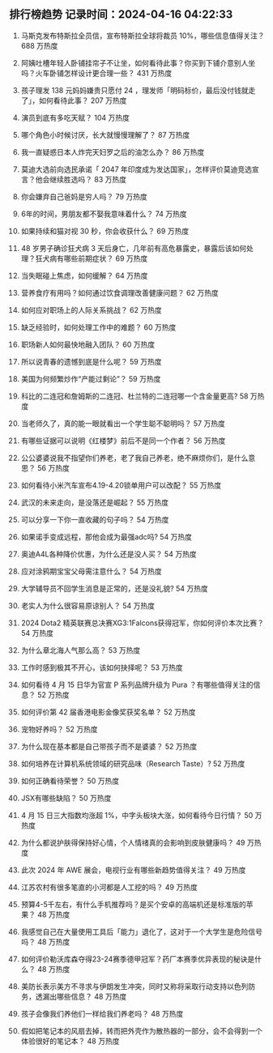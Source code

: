 
## 排行榜趋势 记录时间：2024-04-16 04:22:33
  
  1. 马斯克发布特斯拉全员信，宣布特斯拉全球将裁员 10%，哪些信息值得关注？ 688 万热度
    
  2. 阿姨吐槽年轻人卧铺挂帘子不让坐，如何看待此事？你买到下铺介意别人坐吗？火车卧铺怎样设计更合理一些？ 431 万热度
    
  3. 孩子理发 138 元妈妈嫌贵只愿付 24 ，理发师「明码标价，最后没付钱就走了」，如何看待此事？ 207 万热度
    
  4. 演员到底有多吃天赋？ 104 万热度
    
  5. 哪个角色小时候讨厌，长大就慢慢理解了？ 87 万热度
    
  6. 我一直疑惑日本人炸完天妇罗之后的油怎么办？ 86 万热度
    
  7. 莫迪大选前向选民承诺「 2047 年印度成为发达国家」，怎样评价莫迪竞选宣言？他会继续胜选吗？ 83 万热度
    
  8. 你会嫌弃自己爸妈是穷人吗？ 79 万热度
    
  9. 6年的时间，男朋友都不娶我意味着什么？ 74 万热度
    
  10. 如果持续和猫对视 30 秒，你会收获什么？ 69 万热度
    
  11. 48 岁男子确诊狂犬病 3 天后身亡，几年前有高危暴露史，暴露后该如何处理？狂犬病有哪些前期症状？ 69 万热度
    
  12. 当失眠碰上焦虑，如何缓解？ 64 万热度
    
  13. 营养食疗有用吗？如何通过饮食调理改善健康问题？ 62 万热度
    
  14. 如何应对职场上的人际关系挑战？ 62 万热度
    
  15. 缺乏经验时，如何处理工作中的难题？ 60 万热度
    
  16. 职场新人如何最快地融入团队？ 60 万热度
    
  17. 所以说青春的遗憾到底是什么呢？ 59 万热度
    
  18. 美国为何频繁炒作“产能过剩论”？ 59 万热度
    
  19. 科比的二连冠和詹姆斯的二连冠、杜兰特的二连冠哪一个含金量更高? 58 万热度
    
  20. 当老师久了，真的能一眼就看出一个学生聪不聪明吗？ 57 万热度
    
  21. 有哪些证据可以说明《红楼梦》前后不是同一个作者？ 56 万热度
    
  22. 公公婆婆说我不指望你们养老，老了我自己养老，绝不麻烦你们，是什么意思？ 56 万热度
    
  23. 如何看待小米汽车宣布4.19-4.20锁单用户可以改配？ 55 万热度
    
  24. 武汉的未来走向，是没落还是崛起？ 55 万热度
    
  25. 可以分享一下你一直收藏的句子吗？ 54 万热度
    
  26. 如果诺手变成远程，那他会成为最强adc吗? 54 万热度
    
  27. 奥迪A4L各种降价优惠，为什么还是没人买？ 54 万热度
    
  28. 应对涂鸦期宝宝父母需注意什么？ 54 万热度
    
  29. 大学辅导员不回学生消息是正常的，还是没礼貌? 54 万热度
    
  30. 老实人为什么很容易原谅别人？ 54 万热度
    
  31. 2024 Dota2 精英联赛总决赛XG3:1Falcons获得冠军，你如何评价本次比赛？ 54 万热度
    
  32. 为什么章北海人气那么高？ 53 万热度
    
  33. 工作时感到极其不开心，该如何抉择呢？ 53 万热度
    
  34. 如何看待 4 月 15 日华为官宣 P 系列品牌升级为 Pura ？有哪些值得关注的信息？ 52 万热度
    
  35. 如何评价第 42 届香港电影金像奖获奖名单？ 52 万热度
    
  36. 宠物好养吗？ 52 万热度
    
  37. 为什么现在基本都是自己带孩子而不是婆婆？ 52 万热度
    
  38. 如何培养在计算机系统领域的研究品味（Research Taste）? 52 万热度
    
  39. 如何正确看待荣誉？ 50 万热度
    
  40. JSX有哪些缺陷？ 50 万热度
    
  41. 4 月 15 日三大指数均涨超 1%，中字头板块大涨，如何看待今日行情？ 50 万热度
    
  42. 为什么都说护肤得保持好心情，个人情绪真的会影响到皮肤健康吗？ 49 万热度
    
  43. 此次 2024 年 AWE 展会，电视行业有哪些新趋势值得关注？ 49 万热度
    
  44. 江苏农村有很多笔直的小河都是人工挖的吗？ 49 万热度
    
  45. 预算4-5千左右，有什么手机推荐吗？是买个安卓的高端机还是标准版的苹果？ 48 万热度
    
  46. 我感觉自己在大量使用工具后「能力」退化了，这对于一个大学生是危险信号吗？ 48 万热度
    
  47. 如何评价勒沃库森夺得23-24赛季德甲冠军？药厂本赛季优异表现的秘诀是什么？ 48 万热度
    
  48. 美防长表示美方不寻求与伊朗发生冲突，同时又称将采取行动支持以色列防务，透漏出哪些信息？ 48 万热度
    
  49. 孩子会像我们养他们一样给我们养老吗？ 48 万热度
    
  50. 假如把笔记本的风扇去掉，转而把外壳作为散热器的一部分，会不会得到一个体验很好的笔记本？ 48 万热度
    